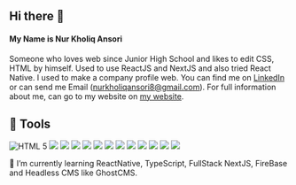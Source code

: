 ## Hi there 👋

#### My Name is Nur Kholiq Ansori

Someone who loves web since Junior High School and likes to edit CSS, HTML by himself. Used to use ReactJS and NextJS and also tried React Native. I used to make a company profile web. You can find me on [LinkedIn](http://www.linkedin.com/in/nurkholiqansori "My Linkedin") or can send me Email (nurkholiqansori8@gmail.com). For full information about me, can go to my website on <a href='https://www.nurkholiqansori.me' title='My Website' target='_blank'>my website</a>.

## 🔧 Tools
![](https://img.shields.io/badge/Code-HTML5-informational?style=flat&logo=html5&logoColor=white&color=2bbc8a "HTML 5")
![](https://img.shields.io/badge/Code-Javascript-informational?style=flat&logo=javascript&logoColor=white&color=2bbc8a)
![](https://img.shields.io/badge/Code-ReactJS-informational?style=flat&logo=react&logoColor=white&color=61DAFB)
![](https://img.shields.io/badge/Code-NextJS-informational?style=flat&logo=next.js&logoColor=white&color=000000)
![](https://img.shields.io/badge/Styling-CSS3-informational?style=flat&logo=css3&logoColor=white&color=2bbc8a)
![](https://img.shields.io/badge/Styling-Tailwind&nbsp;CSS-informational?style=flat&logo=tailwindcss&logoColor=white&color=06B6D4)
![](https://img.shields.io/badge/Styling-Styled&nbsp;Components-informational?style=flat&logo=styled-components&logoColor=white&color=DB7093)
![](https://img.shields.io/badge/Styling-Material&nbsp;UI-informational?style=flat&logo=mui&logoColor=white&color=007FFF)
![](https://img.shields.io/badge/Styling-Bulma-informational?style=flat&logo=bulma&logoColor=white&color=00D1B2)
![](https://img.shields.io/badge/DataBase-MySQL-informational?style=flat&logo=mysql&logoColor=white&color=4479A1)
![](https://img.shields.io/badge/DataBase-MongoDB-informational?style=flat&logo=mongodb&logoColor=white&color=47A248)
![](https://img.shields.io/badge/Cloud-Vercel-informational?style=flat&logo=vercel&logoColor=white&color=000000)
![](https://img.shields.io/badge/CMS-Wordpress-informational?style=flat&logo=wordpress&logoColor=white&color=21759B)


🌱 I’m currently learning ReactNative, TypeScript, FullStack NextJS, FireBase and Headless CMS like GhostCMS.
